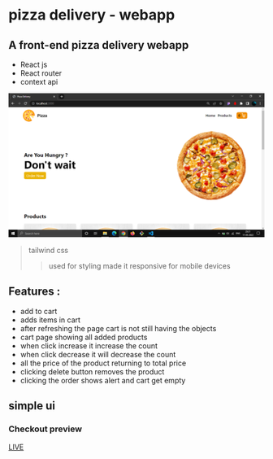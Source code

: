 # pizza delivery - webapp

## A front-end pizza delivery webapp

- React js
- React router
- context api

![Image](./src/images/readme.png)

> tailwind css
>
> > used for styling
> > made it responsive for mobile devices

## Features :

- add to cart
- adds items in cart
- after refreshing the page cart is not still having the objects
- cart page showing all added products
- when click increase it increase the count
- when click decrease it will decrease the count
- all the price of the product returning to total price
- clicking delete button removes the product
- clicking the order shows alert and cart get empty

## simple ui

### Checkout preview

[LIVE](https://pizza-delivery-ms.netlify.app/)
